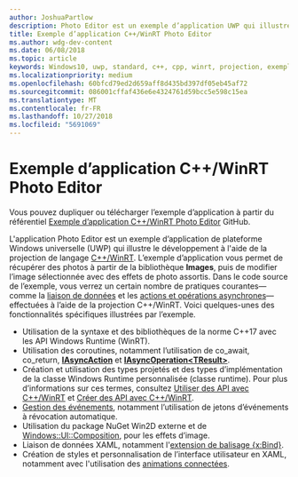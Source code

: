 ```yaml
---
author: JoshuaPartlow
description: Photo Editor est un exemple d’application UWP qui illustre le développement à l'aide de la projection de langage C++/WinRT. L’exemple d’application vous permet de récupérer des photos à partir de la bibliothèque Images, puis de modifier l’image sélectionnée avec des effets de photo assortis.
title: Exemple d’application C++/WinRT Photo Editor
ms.author: wdg-dev-content
ms.date: 06/08/2018
ms.topic: article
keywords: Windows10, uwp, standard, c++, cpp, winrt, projection, exemple, application, photo, éditeur
ms.localizationpriority: medium
ms.openlocfilehash: 60bfcd79ed2d659aff8d435bd397df05eb45af72
ms.sourcegitcommit: 086001cffaf436e6e4324761d59bcc5e598c15ea
ms.translationtype: MT
ms.contentlocale: fr-FR
ms.lasthandoff: 10/27/2018
ms.locfileid: "5691069"
---
```

# <a name="photo-editor-cwinrt-sample-application"></a>Exemple d’application C++/WinRT Photo Editor
Vous pouvez dupliquer ou télécharger l’exemple d’application à partir du référentiel [Exemple d’application C++/WinRT Photo Editor](https://github.com/Microsoft/Windows-appsample-photo-editor) GitHub.

L'application Photo Editor est un exemple d’application de plateforme Windows universelle (UWP) qui illustre le développement à l'aide de la projection de langage [C++/WinRT](intro-to-using-cpp-with-winrt.md). L’exemple d’application vous permet de récupérer des photos à partir de la bibliothèque **Images**, puis de modifier l’image sélectionnée avec des effets de photo assortis. Dans le code source de l’exemple, vous verrez un certain nombre de pratiques courantes&mdash;comme la [liaison de données](binding-property.md) et les [actions et opérations asynchrones](concurrency.md)&mdash;effectuées à l’aide de la projection C++/WinRT. Voici quelques-unes des fonctionnalités spécifiques illustrées par l’exemple.
    
- Utilisation de la syntaxe et des bibliothèques de la norme C++17 avec les API Windows Runtime (WinRT).
- Utilisation des coroutines, notamment l’utilisation de co_await, co_return, [**IAsyncAction**](/uwp/api/windows.foundation.iasyncaction) et [**IAsyncOperation&lt;TResult&gt;**](/uwp/api/windows.foundation.iasyncoperation_tresult_).
- Création et utilisation des types projetés et des types d’implémentation de la classe Windows Runtime personnalisée (classe runtime). Pour plus d’informations sur ces termes, consultez [Utiliser des API avec C++/WinRT](consume-apis.md) et [Créer des API avec C++/WinRT](author-apis.md).
- [Gestion des événements](handle-events.md), notamment l’utilisation de jetons d’événements à révocation automatique.
- Utilisation du package NuGet Win2D externe et de [Windows::UI::Composition](/uwp/api/windows.ui.composition), pour les effets d’image.
- Liaison de données XAML, notamment l'[extension de balisage {x:Bind}](https://docs.microsoft.com/windows/uwp/xaml-platform/x-bind-markup-extension).
- Création de styles et personnalisation de l’interface utilisateur en XAML, notamment avec l'utilisation des [animations connectées](../design/motion/connected-animation.md).
